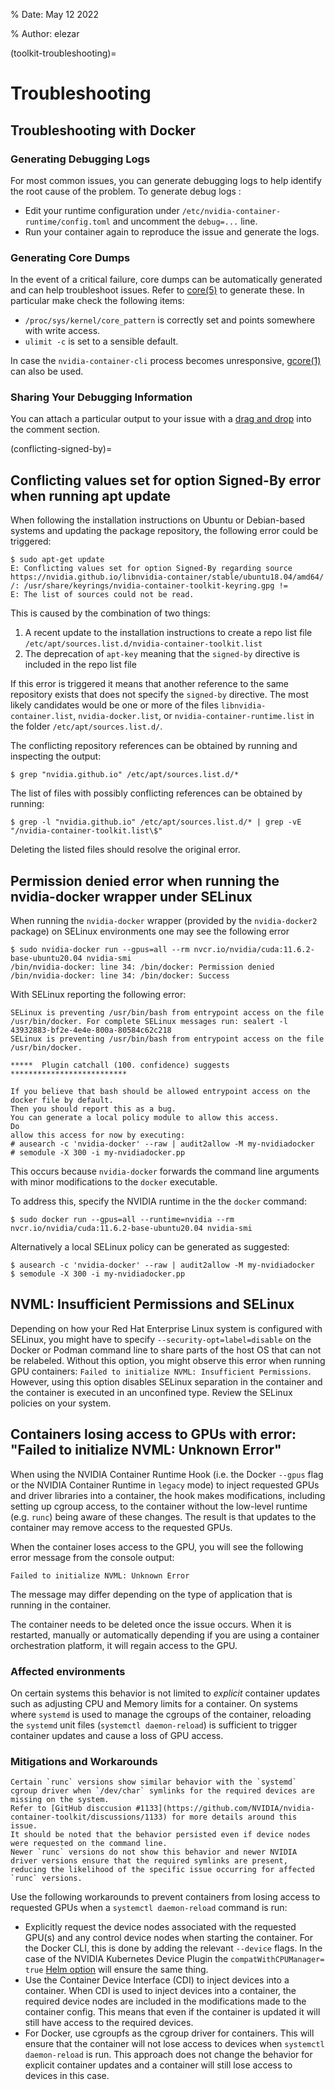 % Date: May 12 2022

% Author: elezar

(toolkit-troubleshooting)=

# Troubleshooting

## Troubleshooting with Docker

### Generating Debugging Logs

For most common issues, you can generate debugging logs to help identify the root cause of the problem.
To generate debug logs :

- Edit your runtime configuration under `/etc/nvidia-container-runtime/config.toml` and uncomment the `debug=...` line.
- Run your container again to reproduce the issue and generate the logs.

### Generating Core Dumps

In the event of a critical failure, core dumps can be automatically generated and can help troubleshoot issues.
Refer to [core(5)](http://man7.org/linux/man-pages/man5/core.5.html) to generate these.
In particular make check the following items:

- `/proc/sys/kernel/core_pattern` is correctly set and points somewhere with write access.
- `ulimit -c` is set to a sensible default.

In case the `nvidia-container-cli` process becomes unresponsive, [gcore(1)](http://man7.org/linux/man-pages/man1/gcore.1.html) can also be used.

### Sharing Your Debugging Information

You can attach a particular output to your issue with a [drag and drop](https://help.github.com/articles/file-attachments-on-issues-and-pull-requests/)
into the comment section.

(conflicting-signed-by)=

## Conflicting values set for option Signed-By error when running apt update

When following the installation instructions on Ubuntu or Debian-based systems and updating the package repository, the following error could be triggered:

```console
$ sudo apt-get update
E: Conflicting values set for option Signed-By regarding source https://nvidia.github.io/libnvidia-container/stable/ubuntu18.04/amd64/ /: /usr/share/keyrings/nvidia-container-toolkit-keyring.gpg !=
E: The list of sources could not be read.
```

This is caused by the combination of two things:

1. A recent update to the installation instructions to create a repo list file `/etc/apt/sources.list.d/nvidia-container-toolkit.list`
2. The deprecation of `apt-key` meaning that the `signed-by` directive is included in the repo list file

If this error is triggered it means that another reference to the same repository exists that does not specify the `signed-by` directive.
The most likely candidates would be one or more of the files `libnvidia-container.list`, `nvidia-docker.list`, or `nvidia-container-runtime.list` in the
folder `/etc/apt/sources.list.d/`.

The conflicting repository references can be obtained by running and inspecting the output:

```console
$ grep "nvidia.github.io" /etc/apt/sources.list.d/*
```

The list of files with possibly conflicting references can be obtained by running:

```console
$ grep -l "nvidia.github.io" /etc/apt/sources.list.d/* | grep -vE "/nvidia-container-toolkit.list\$"
```

Deleting the listed files should resolve the original error.

## Permission denied error when running the nvidia-docker wrapper under SELinux

When running the `nvidia-docker` wrapper (provided by the `nvidia-docker2` package) on SELinux environments
one may see the following error

```console
$ sudo nvidia-docker run --gpus=all --rm nvcr.io/nvidia/cuda:11.6.2-base-ubuntu20.04 nvidia-smi
/bin/nvidia-docker: line 34: /bin/docker: Permission denied
/bin/nvidia-docker: line 34: /bin/docker: Success
```

With SELinux reporting the following error:

```console
SELinux is preventing /usr/bin/bash from entrypoint access on the file /usr/bin/docker. For complete SELinux messages run: sealert -l 43932883-bf2e-4e4e-800a-80584c62c218
SELinux is preventing /usr/bin/bash from entrypoint access on the file /usr/bin/docker.

*****  Plugin catchall (100. confidence) suggests   **************************

If you believe that bash should be allowed entrypoint access on the docker file by default.
Then you should report this as a bug.
You can generate a local policy module to allow this access.
Do
allow this access for now by executing:
# ausearch -c 'nvidia-docker' --raw | audit2allow -M my-nvidiadocker
# semodule -X 300 -i my-nvidiadocker.pp
```

This occurs because `nvidia-docker` forwards the command line arguments with minor modifications to the `docker` executable.

To address this, specify the NVIDIA runtime in the the `docker` command:

```console
$ sudo docker run --gpus=all --runtime=nvidia --rm nvcr.io/nvidia/cuda:11.6.2-base-ubuntu20.04 nvidia-smi
```

Alternatively a local SELinux policy can be generated as suggested:

```console
$ ausearch -c 'nvidia-docker' --raw | audit2allow -M my-nvidiadocker
$ semodule -X 300 -i my-nvidiadocker.pp
```

## NVML: Insufficient Permissions and SELinux

Depending on how your Red Hat Enterprise Linux system is configured with SELinux, you might have to
specify ``--security-opt=label=disable`` on the Docker or Podman command line to share parts of the
host OS that can not be relabeled.
Without this option, you might observe this error when running GPU containers:
``Failed to initialize NVML: Insufficient Permissions``.
However, using this option disables SELinux separation in the container and the container is executed
in an unconfined type.
Review the SELinux policies on your system.


## Containers losing access to GPUs with error: "Failed to initialize NVML: Unknown Error"

When using the NVIDIA Container Runtime Hook (i.e. the Docker `--gpus` flag or
the NVIDIA Container Runtime in `legacy` mode) to inject requested GPUs and driver
libraries into a container, the hook makes modifications, including setting up cgroup access, to the container without the low-level runtime (e.g. `runc`) being aware of these changes. 
The result is that updates to the container may remove access to the requested GPUs.

When the container loses access to the GPU, you will see the following error message from the console output:

```console
Failed to initialize NVML: Unknown Error
```

The message may differ depending on the type of application that is running in
the container.

The container needs to be deleted once the issue occurs.
When it is restarted, manually or automatically depending if you are using a container orchestration platform, it will regain access to the GPU.

### Affected environments

On certain systems this behavior is not limited to *explicit* container updates
such as adjusting CPU and Memory limits for a container. 
On systems where `systemd` is used to manage the cgroups of the container, reloading the `systemd` unit files (`systemctl daemon-reload`) is sufficient to trigger container updates and cause a loss of GPU access.

### Mitigations and  Workarounds

```{warning}
Certain `runc` versions show similar behavior with the `systemd` cgroup driver when `/dev/char` symlinks for the required devices are missing on the system. 
Refer to [GitHub disccusion #1133](https://github.com/NVIDIA/nvidia-container-toolkit/discussions/1133) for more details around this issue.
It should be noted that the behavior persisted even if device nodes were requested on the command line. 
Newer `runc` versions do not show this behavior and newer NVIDIA driver versions ensure that the required symlinks are present, reducing the likelihood of the specific issue occurring for affected `runc` versions.
```

Use the following workarounds to prevent containers from losing access to requested GPUs when a `systemctl daemon-reload` command is run:

* Explicitly request the device nodes associated with the requested GPU(s) and any control device nodes when starting the container. 
  For the Docker CLI, this is done by adding the relevant `--device` flags. 
  In the case of the NVIDIA Kubernetes Device Plugin the `compatWithCPUManager= true` [Helm option](https://github.com/NVIDIA/k8s-device-plugin?tab=readme-ov-file#setting-other-helm-chart-values) will ensure the same thing.
* Use the Container Device Interface (CDI) to inject devices into a container. 
  When CDI is used to inject devices into a container, the required device nodes are included in the modifications made to the container config. 
  This means that even if the container is updated it will still have access to the required devices.
* For Docker, use cgroupfs as the cgroup driver for containers. 
  This will ensure that the container will not lose access to devices when `systemctl daemon-reload` is run. 
  This approach does not change the behavior for explicit container updates and a container will still lose access to devices in this case.
